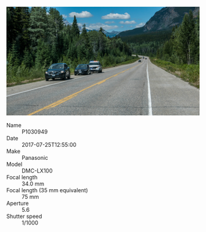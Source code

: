 [![P1030949](/photos/hd/P1030949.jpg)](/photos/full/P1030949.jpg?raw=true)

<dl>
  <dt>Name</dt>
  <dd>P1030949</dd>
  <dt>Date</dt>
  <dd>2017-07-25T12:55:00</dd>
  <dt>Make</dt>
  <dd>Panasonic</dd>
  <dt>Model</dt>
  <dd>DMC-LX100</dd>
  <dt>Focal length</dt>
  <dd>34.0 mm</dd>
  <dt>Focal length (35 mm equivalent)</dt>
  <dd>75 mm</dd>
  <dt>Aperture</dt>
  <dd>5.6</dd>
  <dt>Shutter speed</dt>
  <dd>1/1000</dd>
</dl>
